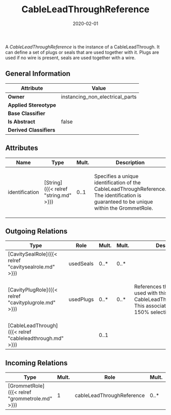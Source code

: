 ﻿---
title: CableLeadThroughReference
toc: false
type: specs
date: "2020-02-01"
draft: false
specification: VEC
version: 1.2.0
documentType: "Recommendation"
elementType: Class
classes:
  - CableLeadThroughReference
menu_name: vec-1.2.0
---
<p> A <i>CableLeadThroughReference</i> is the instance of a CableLeadThrough. It can define a set of plugs or seals that are used together with it. Plugs are used if no wire is present, seals are used together with a wire.      </p>

## General Information

| Attribute               | Value |
|-------------------------|-------|
| **Owner**               | instancing_non_electrical_parts |
| **Applied Stereotype**  |   |
| **Base Classifier**     |   |
| **Is Abstract**         | false |
| **Derived Classifiers** |   |

## Attributes
|  Name  |  Type  |  Mult.  |  Description  |  Owning Classifier  |
|--------|--------|---------|---------------|--------------|
|identification | [String]({{< relref "string.md" >}}) | 0..1 | <p> Specifies a unique identification of the CableLeadThroughReference. The identification is guaranteed to be unique within the GrommetRole.      </p> | [CableLeadThroughReference]({{< relref "cableleadthroughreference.md" >}}) |

## Outgoing Relations
|    Type  |   Role   |   Mult.   |   Mult.   |   Description   |
|----------|----------|-----------|-----------|-----------------|
| [CavitySealRole]({{< relref "cavitysealrole.md" >}}) | usedSeals | 0..* | 0..* |  |
| [CavityPlugRole]({{< relref "cavityplugrole.md" >}}) | usedPlugs | 0..* | 0..* | <p> References the plugs that are used with this CableLeadThroughReference. This association might be a 150% selection.      </p> |
| [CableLeadThrough]({{< relref "cableleadthrough.md" >}}) |  | 0..1 |  |  |
##  Incoming Relations
|    Type  |   Mult.  |   Role    |   Mult.   |   Description  |
|----------|----------|-----------|-----------|----------------|
| [GrommetRole]({{< relref "grommetrole.md" >}}) | 1 | cableLeadThroughReference | 0..* |  |
